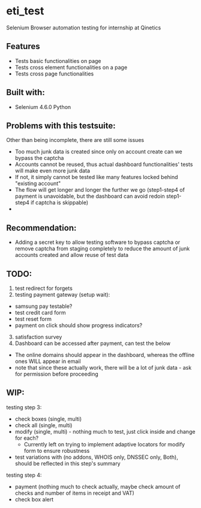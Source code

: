 # eti_test

Selenium Browser automation testing for internship at Qinetics

## Features

- Tests basic functionalities on page
- Tests cross element functionalities on a page
- Tests cross page functionalities

## Built with:

- Selenium 4.6.0 Python

## Problems with this testsuite:

Other than being incomplete, there are still some issues

- Too much junk data is created since only on account create can we bypass the captcha
- Accounts cannot be reused, thus actual dashboard functionalities' tests will make even more junk data
- If not, it simply cannot be tested like many features locked behind "existing account"
- The flow will get longer and longer the further we go (step1-step4 of payment is unavoidable, but the dashboard can avoid redoin step1-step4 if captcha is skippable)
-

## Recommendation:

- Adding a secret key to allow testing software to bypass captcha or remove captcha from staging completely to reduce the amount of junk accounts created and allow reuse of test data

## TODO:

1. test redirect for forgets
2. testing payment gateway (setup wait):

- samsung pay testable?
- test credit card form
- test reset form
- payment on click should show progress indicators?

3. satisfaction survey
4. Dashboard can be accessed after payment, can test the below

- The online domains should appear in the dashboard, whereas the offline ones WILL appear in email
- note that since these actually work, there will be a lot of junk data - ask for permission before proceeding

## WIP:

testing step 3:

- check boxes (single, multi)
- check all (single, multi)
- modify (single, multi) - nothing much to test, just click inside and change for each?
  - Currently left on trying to implement adaptive locators for modify form to ensure robustness
- test variations with (no addons, WHOIS only, DNSSEC only, Both), should be reflected in this step's summary

testing step 4:

- payment (nothing much to check actually, maybe check amount of checks and number of items in receipt and VAT)
- check box alert
